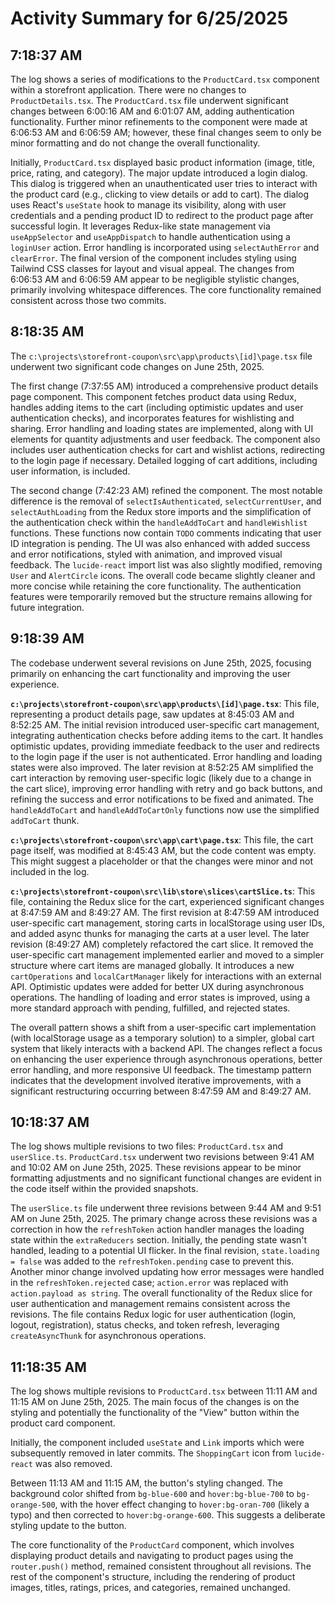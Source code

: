 # Activity Summary for 6/25/2025

## 7:18:37 AM
The log shows a series of modifications to the `ProductCard.tsx` component within a storefront application.  There were no changes to `ProductDetails.tsx`. The `ProductCard.tsx` file underwent significant changes between 6:00:16 AM and 6:01:07 AM, adding authentication functionality.  Further minor refinements to the component were made at 6:06:53 AM and 6:06:59 AM; however, these final changes seem to only be minor formatting and do not change the overall functionality.

Initially, `ProductCard.tsx` displayed basic product information (image, title, price, rating, and category).  The major update introduced a login dialog.  This dialog is triggered when an unauthenticated user tries to interact with the product card (e.g., clicking to view details or add to cart).  The dialog uses React's `useState` hook to manage its visibility, along with user credentials and a pending product ID to redirect to the product page after successful login. It leverages Redux-like state management via `useAppSelector` and `useAppDispatch` to handle authentication using a `loginUser` action. Error handling is incorporated using `selectAuthError` and `clearError`.  The final version of the component includes styling using Tailwind CSS classes for layout and visual appeal. The changes from 6:06:53 AM and 6:06:59 AM appear to be negligible stylistic changes, primarily involving whitespace differences.  The core functionality remained consistent across those two commits.


## 8:18:35 AM
The `c:\projects\storefront-coupon\src\app\products\[id]\page.tsx` file underwent two significant code changes on June 25th, 2025.

The first change (7:37:55 AM) introduced a comprehensive product details page component.  This component fetches product data using Redux, handles adding items to the cart (including optimistic updates and user authentication checks), and incorporates features for wishlisting and sharing.  Error handling and loading states are implemented, along with UI elements for quantity adjustments and user feedback.  The component also includes user authentication checks for cart and wishlist actions, redirecting to the login page if necessary.  Detailed logging of cart additions, including user information, is included.

The second change (7:42:23 AM) refined the component.  The most notable difference is the removal of  `selectIsAuthenticated`, `selectCurrentUser`, and `selectAuthLoading` from the Redux store imports and the simplification of the authentication check within the `handleAddToCart` and `handleWishlist` functions. These functions now contain `TODO` comments indicating that user ID integration is pending.  The UI was also enhanced with added success and error notifications, styled with animation, and improved visual feedback.  The `lucide-react` import list was also slightly modified, removing `User` and `AlertCircle` icons.  The overall code became slightly cleaner and more concise while retaining the core functionality.  The authentication features were temporarily removed but the structure remains allowing for future integration.


## 9:18:39 AM
The codebase underwent several revisions on June 25th, 2025, focusing primarily on enhancing the cart functionality and improving the user experience.

**`c:\projects\storefront-coupon\src\app\products\[id]\page.tsx`**: This file, representing a product details page, saw updates at 8:45:03 AM and 8:52:25 AM.  The initial revision introduced user-specific cart management, integrating authentication checks before adding items to the cart.  It handles optimistic updates, providing immediate feedback to the user and redirects to the login page if the user is not authenticated. Error handling and loading states were also improved. The later revision at 8:52:25 AM simplified the cart interaction by removing user-specific logic (likely due to a change in the cart slice), improving error handling with retry and go back buttons, and refining the success and error notifications to be fixed and animated.  The `handleAddToCart` and `handleAddToCartOnly` functions now use the simplified `addToCart` thunk.

**`c:\projects\storefront-coupon\src\app\cart\page.tsx`**: This file, the cart page itself, was modified at 8:45:43 AM, but the code content was empty.  This might suggest a placeholder or that the changes were minor and not included in the log.

**`c:\projects\storefront-coupon\src\lib\store\slices\cartSlice.ts`**: This file, containing the Redux slice for the cart, experienced significant changes at 8:47:59 AM and 8:49:27 AM. The first revision at 8:47:59 AM introduced user-specific cart management, storing carts in localStorage using user IDs, and added async thunks for managing the carts at a user level.  The later revision (8:49:27 AM) completely refactored the cart slice. It removed the user-specific cart management implemented earlier and moved to a simpler structure where cart items are managed globally. It introduces a new `cartOperations` and `localCartManager` likely for interactions with an external API.  Optimistic updates were added for better UX during asynchronous operations.  The handling of loading and error states is improved, using a more standard approach with pending, fulfilled, and rejected states.

The overall pattern shows a shift from a user-specific cart implementation (with localStorage usage as a temporary solution) to a simpler, global cart system that likely interacts with a backend API.  The changes reflect a focus on enhancing the user experience through asynchronous operations, better error handling, and more responsive UI feedback.  The timestamp pattern indicates that the development involved iterative improvements, with a significant restructuring occurring between 8:47:59 AM and 8:49:27 AM.


## 10:18:37 AM
The log shows multiple revisions to two files: `ProductCard.tsx` and `userSlice.ts`.  `ProductCard.tsx` underwent two revisions between 9:41 AM and 10:02 AM on June 25th, 2025.  These revisions appear to be minor formatting adjustments and no significant functional changes are evident in the code itself within the provided snapshots.

The `userSlice.ts` file underwent three revisions between 9:44 AM and 9:51 AM on June 25th, 2025.  The primary change across these revisions was a correction in how the `refreshToken` action handler manages the loading state within the `extraReducers` section.  Initially, the pending state wasn't handled, leading to a potential UI flicker. In the final revision, `state.loading = false` was added to the `refreshToken.pending` case to prevent this.  Another minor change involved updating how error messages were handled in the `refreshToken.rejected` case; `action.error` was replaced with `action.payload as string`.  The overall functionality of the Redux slice for user authentication and management remains consistent across the revisions.  The file contains Redux logic for user authentication (login, logout, registration), status checks, and token refresh, leveraging `createAsyncThunk` for asynchronous operations.


## 11:18:35 AM
The log shows multiple revisions to `ProductCard.tsx` between 11:11 AM and 11:15 AM on June 25th, 2025.  The main focus of the changes is on the styling and potentially the functionality of the "View" button within the product card component.

Initially, the component included `useState` and `Link` imports which were subsequently removed in later commits.  The `ShoppingCart` icon from `lucide-react` was also removed.

Between 11:13 AM and 11:15 AM, the button's styling changed.  The background color shifted from `bg-blue-600` and `hover:bg-blue-700` to `bg-orange-500`, with the hover effect changing to `hover:bg-oran-700` (likely a typo) and then corrected to `hover:bg-orange-600`. This suggests a deliberate styling update to the button.

The core functionality of the `ProductCard` component, which involves displaying product details and navigating to product pages using the `router.push()` method, remained consistent throughout all revisions.  The rest of the component's structure, including the rendering of product images, titles, ratings, prices, and categories, remained unchanged.
